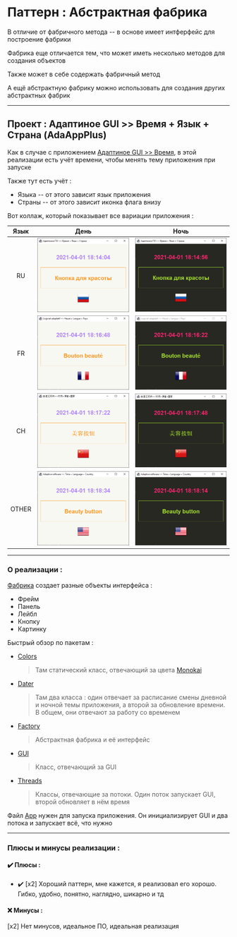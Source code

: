 # Паттерн : Aбстрактная фабрика

В отличие от фабричного метода -- в основе имеет интферфейс для построение фабрики

Фабрика еще отличается тем, что может иметь несколько методов для создания объектов

Также может в себе содержать фабричный метод

А ещё абстрактную фабрику можно использовать для создания других абстрактных фабрик

----

## Проект : Адаптиное GUI >> Время + Язык + Страна (AdaAppPlus)

Как в случае с приложением [Адаптиное GUI >> Время](https://github.com/andybeardness/Learning-OOP/tree/main/04-FactoryMethod-AdaApp), в этой реализации есть учёт времени, чтобы менять тему приложения при запуске

Также тут есть учёт :

- Языка -- от этого зависит язык приложения
- Страны -- от этого зависит иконка флага внизу

Вот коллаж, который показывает все вариации приложения :

|  Язык  | День  | Ночь  |
| :----: | :---: | :---: |
|   RU   | ![AdaAppPlus-RU-DAY](https://raw.githubusercontent.com/andybeardness/Learning-OOP/main/imgs/AdaAppPlus-RU-DAY.png) | ![AdaAppPlus-RU-NIGHT](https://raw.githubusercontent.com/andybeardness/Learning-OOP/main/imgs/AdaAppPlus-RU-NIGHT.png) |
|   FR   | ![AdaAppPlus-FR-DAY](https://raw.githubusercontent.com/andybeardness/Learning-OOP/main/imgs/AdaAppPlus-FR-DAY.png) | ![AdaAppPlus-FR-NIGHT](https://raw.githubusercontent.com/andybeardness/Learning-OOP/main/imgs/AdaAppPlus-FR-NIGHT.png) |
|   CH   | ![AdaAppPlus-CH-DAY](https://raw.githubusercontent.com/andybeardness/Learning-OOP/main/imgs/AdaAppPlus-CH-DAY.png) | ![AdaAppPlus-CH-NIGHT](https://raw.githubusercontent.com/andybeardness/Learning-OOP/main/imgs/AdaAppPlus-CH-NIGHT.png) |
|  OTHER | ![AdaAppPlus-OTHER-DAY](https://raw.githubusercontent.com/andybeardness/Learning-OOP/main/imgs/AdaAppPlus-OTHER-DAY.png) | ![AdaAppPlus-OTHER-NIGHT](https://raw.githubusercontent.com/andybeardness/Learning-OOP/main/imgs/AdaAppPlus-OTHER-NIGHT.png) |

----

### О реализации :

[Фабрика](https://github.com/andybeardness/Learning-OOP/blob/main/05-AbstractFactory-AdaAppPlus/src/Application/Factory/Factory.java) создает разные объекты интерфейса :

- Фрейм
- Панель
- Лейбл
- Кнопку
- Картинку

Быстрый обзор по пакетам :

- [Colors](https://github.com/andybeardness/Learning-OOP/tree/main/05-AbstractFactory-AdaAppPlus/src/Application/Colors)
	> Там статический класс, отвечающий за цвета [Monokai](https://marketplace.visualstudio.com/items?itemName=SuperPaintman.monokai-extended)

- [Dater](https://github.com/andybeardness/Learning-OOP/tree/main/05-AbstractFactory-AdaAppPlus/src/Application/Dater)
	> Там два класса : один отвечает за расписание смены дневной и ночной темы приложения, а второй за обновление времени. В общем, они отвечают за работу со временем

- [Factory](https://github.com/andybeardness/Learning-OOP/tree/main/05-AbstractFactory-AdaAppPlus/src/Application/Factory)
	> Абстрактная фабрика и её интерфейс

- [GUI](https://github.com/andybeardness/Learning-OOP/tree/main/05-AbstractFactory-AdaAppPlus/src/Application/GUI)
	> Класс, отвечающий за GUI

- [Threads](https://github.com/andybeardness/Learning-OOP/tree/main/05-AbstractFactory-AdaAppPlus/src/Application/Threads)
	> Классы, отвечающие за потоки. Один поток запускает GUI, второй обновляет в нём время

Файл [App](https://github.com/andybeardness/Learning-OOP/blob/main/04-FactoryMethod-AdaApp/src/Application/App.java) нужен для запуска приложения. Он инициализирует GUI и два потока и запускает всё, что нужно

----

### Плюсы и минусы реализации : 

#### ✔️ Плюсы :

- ✔️ [x2] Хороший паттерн, мне кажется, я реализовал его хорошо. Гибко, удобно, понятно, наглядно, шикарно и тд


#### ❌ Минусы :

[x2] Нет минусов, идеальное ПО, идеальная реализация